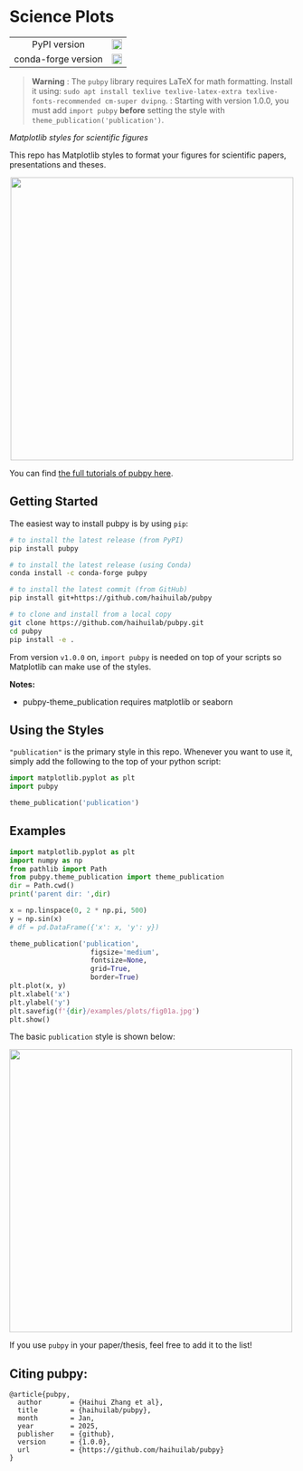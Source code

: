 Science Plots
=============

<p align="left">
    <table>
        <tr>
            <td style="text-align: center;">PyPI version</td>
            <td style="text-align: center;">
                <a href="https://badge.fury.io/py/SciencePlots">
                    <img src="https://badge.fury.io/py/SciencePlots.svg" alt="PyPI version" height="18"/>
                </a>
            </td>
        </tr>
        <tr>
            <td style="text-align: center;">conda-forge version</td>
            <td style="text-align: center;">
                <a href="https://anaconda.org/conda-forge/scienceplots">
                    <img src="https://anaconda.org/conda-forge/scienceplots/badges/version.svg" alt="conda-forge version" height="18"/>
                </a>
            </td>
        </tr>
    </table>
</p>

> **Warning**
> : The `pubpy` library requires LaTeX for math formatting. Install it using:
>   `sudo apt install texlive texlive-latex-extra texlive-fonts-recommended cm-super dvipng`.
> : Starting with version 1.0.0, you must add `import pubpy` **before** setting the style with `theme_publication('publication')`.


*Matplotlib styles for scientific figures*

This repo has Matplotlib styles to format your figures for scientific papers, presentations and theses.

<p align="center">
<img src="https://github.com/haihuilab/pubpy/examples/plots/fig01a.jpg" width="500">
</p>

You can find [the full tutorials of pubpy here](https://github.com/haihuilab/pubpy/wiki/Gallery).

Getting Started
---------------

The easiest way to install pubpy is by using `pip`:

```bash
# to install the latest release (from PyPI)
pip install pubpy

# to install the latest release (using Conda)
conda install -c conda-forge pubpy

# to install the latest commit (from GitHub)
pip install git+https://github.com/haihuilab/pubpy

# to clone and install from a local copy
git clone https://github.com/haihuilab/pubpy.git
cd pubpy
pip install -e .
```

From version `v1.0.0` on, `import pubpy` is needed on top of your scripts so Matplotlib can make use of the styles.

**Notes:** 
- pubpy-theme_publication requires matplotlib or seaborn

Using the Styles
----------------

``"publication"`` is the primary style in this repo. Whenever you want to use it, simply add the following to the top of your python script:

```python
import matplotlib.pyplot as plt
import pubpy

theme_publication('publication')
```


Examples
--------
```python
import matplotlib.pyplot as plt
import numpy as np
from pathlib import Path
from pubpy.theme_publication import theme_publication
dir = Path.cwd()
print('parent dir: ',dir)

x = np.linspace(0, 2 * np.pi, 500)
y = np.sin(x)
# df = pd.DataFrame({'x': x, 'y': y})

theme_publication('publication', 
                    figsize='medium', 
                    fontsize=None, 
                    grid=True,
                    border=True)
plt.plot(x, y)
plt.xlabel('x')
plt.ylabel('y')
plt.savefig(f'{dir}/examples/plots/fig01a.jpg')
plt.show()

```
The basic ``publication`` style is shown below:

<img src="https://github.com/haihuilab/pubpy/examples/plots/fig01a.jpg" width="500">



If you use ``pubpy`` in your paper/thesis, feel free to add it to the list!

Citing pubpy:
-------------------

    @article{pubpy,
      author       = {Haihui Zhang et al},
      title        = {haihuilab/pubpy},
      month        = Jan,
      year         = 2025,
      publisher    = {github},
      version      = {1.0.0},      
      url          = {https://github.com/haihuilab/pubpy}
    }
